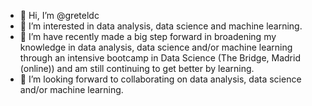 - 👋 Hi, I’m @greteldc
- 👀 I’m interested in data analysis, data science and machine learning.
- 🌱 I’m have recently made a big step forward in broadening my knowledge in data analysis, data science and/or machine learning through an intensive bootcamp in Data Science (The Bridge, Madrid (online)) and am still continuing to get better by learning.
- 💞️ I’m looking forward to collaborating on data analysis, data science and/or machine learning.


<!---
greteldc/greteldc is a ✨ special ✨ repository because its `README.md` (this file) appears on your GitHub profile.
You can click the Preview link to take a look at your changes.
--->
